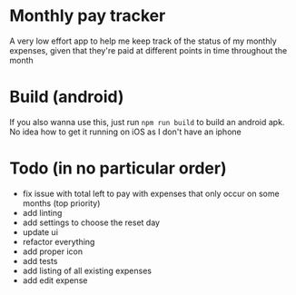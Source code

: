 # Monthly pay tracker
A very low effort app to help me keep track of the status of my monthly expenses, given that they're paid at different points in time throughout the month

# Build (android)
If you also wanna use this, just run `npm run build` to build an android apk. No idea how to get it running on iOS as I don't have an iphone

# Todo (in no particular order)
- fix issue with total left to pay with expenses that only occur on some months (top priority)
- add linting
- add settings to choose the reset day
- update ui 
- refactor everything
- add proper icon
- add tests
- add listing of all existing expenses
- add edit expense

